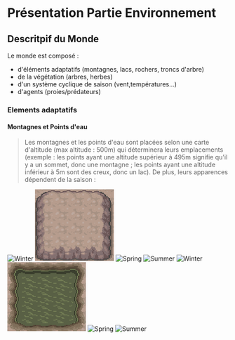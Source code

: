 # **Présentation Partie Environnement**

## **Descritpif du Monde**

Le monde est composé :
- d'éléments adaptatifs (montagnes, lacs, rochers, troncs d'arbre)
- de la végétation (arbres, herbes)
- d'un système cyclique de saison (vent,températures...)
- d'agents (proies/prédateurs)

### **Elements adaptatifs**

#### **Montagnes et Points d'eau**

>Les montagnes et les points d'eau sont placées selon une carte d'altitude (max altitude : 500m) qui déterminera leurs emplacements (exemple : les points ayant une altitude supérieur à 495m signifie qu'il y a un sommet, donc une montagne ; les points ayant une altitude inférieur à 5m sont des creux, donc un lac).
>De plus, leurs apparences dépendent de la saison :

![Winter](PNG/Aperçu/M_winter.png)      ![Fall](PNG/Aperçu/M_fall.png)      ![Spring](PNG/Aperçu/M_spring.png)      ![Summer](PNG/Aperçu/M_summer.png)
![Winter](PNG/Aperçu/L_winter.png)      ![Fall](PNG/Aperçu/L_fall.png)      ![Spring](PNG/Aperçu/L_spring.png)      ![Summer](PNG/Aperçu/L_summer.png)
